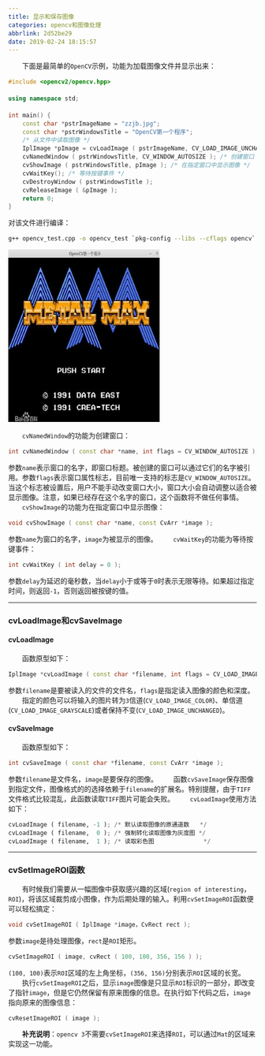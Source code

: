 ```yaml
---
title: 显示和保存图像
categories: opencv和图像处理
abbrlink: 2d52be29
date: 2019-02-24 18:15:57
---
```

&emsp;&emsp;下面是最简单的`OpenCV`示例，功能为加载图像文件并显示出来：

``` cpp
#include <opencv2/opencv.hpp>
​
using namespace std;
​
int main() {
    const char *pstrImageName = "zzjb.jpg";
    const char *pstrWindowsTitle = "OpenCV第一个程序";
    /* 从文件中读取图像 */
    IplImage *pImage = cvLoadImage ( pstrImageName, CV_LOAD_IMAGE_UNCHANGED );
    cvNamedWindow ( pstrWindowsTitle, CV_WINDOW_AUTOSIZE ); /* 创建窗口 */
    cvShowImage ( pstrWindowsTitle, pImage ); /* 在指定窗口中显示图像 */
    cvWaitKey(); /* 等待按键事件 */
    cvDestroyWindow ( pstrWindowsTitle );
    cvReleaseImage ( &pImage );
    return 0;
}
```

对该文件进行编译：

``` bash
g++ opencv_test.cpp -o opencv_test `pkg-config --libs --cflags opencv`
```

<img src="./显示和保存图像/1.png" height="350" width="307">

&emsp;&emsp;`cvNamedWindow`的功能为创建窗口：

``` cpp
int cvNamedWindow ( const char *name, int flags = CV_WINDOW_AUTOSIZE );
```

参数`name`表示窗口的名字，即窗口标题。被创建的窗口可以通过它们的名字被引用。参数`flags`表示窗口属性标志，目前唯一支持的标志是`CV_WINDOW_AUTOSIZE`。当这个标志被设置后，用户不能手动改变窗口大小，窗口大小会自动调整以适合被显示图像。注意，如果已经存在这个名字的窗口，这个函数将不做任何事情。
&emsp;&emsp;`cvShowImage`的功能为在指定窗口中显示图像：

``` cpp
void cvShowImage ( const char *name, const CvArr *image );
```

参数`name`为窗口的名字，`image`为被显示的图像。
&emsp;&emsp;`cvWaitKey`的功能为等待按键事件：

``` cpp
int cvWaitKey ( int delay = 0 );
```

参数`delay`为延迟的毫秒数，当`delay`小于或等于`0`时表示无限等待。如果超过指定时间，则返回`-1`，否则返回被按键的值。

---

### cvLoadImage和cvSaveImage

#### cvLoadImage

&emsp;&emsp;函数原型如下：

``` cpp
IplImage *cvLoadImage ( const char *filename, int flags = CV_LOAD_IMAGE_COLOR );
```

参数`filename`是要被读入的文件的文件名，`flags`是指定读入图像的颜色和深度。
&emsp;&emsp;指定的颜色可以将输入的图片转为`3`信道(`CV_LOAD_IMAGE_COLOR`)、单信道(`CV_LOAD_IMAGE_GRAYSCALE`)或者保持不变(`CV_LOAD_IMAGE_UNCHANGED`)。

#### cvSaveImage

&emsp;&emsp;函数原型如下：

``` cpp
int cvSaveImage ( const char *filename, const CvArr *image );
```

参数`filename`是文件名，`image`是要保存的图像。
&emsp;&emsp;函数`cvSaveImage`保存图像到指定文件，图像格式的的选择依赖于`filename`的扩展名。特别提醒，由于`TIFF`文件格式比较混乱，此函数读取`TIFF`图片可能会失败。
&emsp;&emsp;`cvLoadImage`使用方法如下：

``` python
cvLoadImage ( filename, -1 ); /* 默认读取图像的原通道数   */
cvLoadImage ( filename,  0 ); /* 强制转化读取图像为灰度图 */
cvLoadImage ( filename,  1 ); /* 读取彩色图              */
```

---

### cvSetImageROI函数

&emsp;&emsp;有时候我们需要从一幅图像中获取感兴趣的区域(`region of interesting`，`ROI`)，将该区域裁剪成小图像，作为后期处理的输入。利用`cvSetImageROI`函数便可以轻松搞定：

``` cpp
void cvSetImageROI ( IplImage *image，CvRect rect );
```

参数`image`是待处理图像，`rect`是`ROI`矩形。

``` cpp
cvSetImageROI ( image, cvRect ( 100, 100, 356, 156 ) );
```

`(100, 100)`表示`ROI`区域的左上角坐标，`(356, 156)`分别表示`ROI`区域的长宽。
&emsp;&emsp;执行`cvSetImageROI`之后，显示`image`图像是只显示`ROI`标识的一部分，即改变了指针`image`，但是它仍然保留有原来图像的信息。在执行如下代码之后，`image`指向原来的图像信息：

``` cpp
cvResetImageROI ( image );
```

&emsp;&emsp;**补充说明**：`opencv 3`不需要`cvSetImageROI`来选择`ROI`，可以通过`Mat`的区域来实现这一功能。